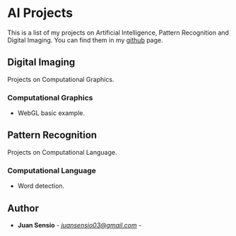 # AI Projects
This is a list of my projects on Artificial Intelligence, Pattern Recognition and Digital Imaging. You can find them in my  [github](https://github.com/JuanSensio/AIprojects) page.

## Digital Imaging

Projects on Computational Graphics.

### Computational Graphics
- WebGL basic example.

## Pattern Recognition

Projects on Computational Language. 

### Computational Language
- Word detection.

## Author

* **Juan Sensio** - *juansensio03@gmail.com* -
